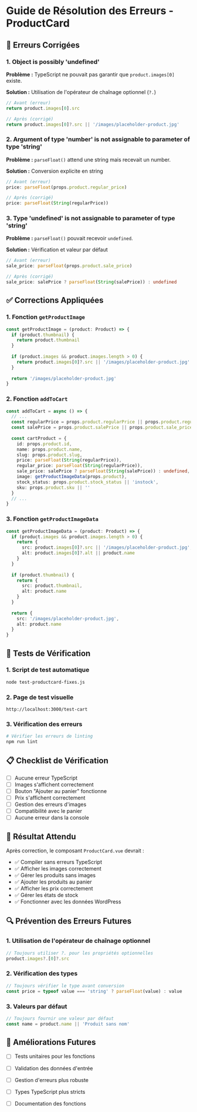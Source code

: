 # Guide de Résolution des Erreurs - ProductCard

## 🔧 Erreurs Corrigées

### 1. **Object is possibly 'undefined'**
**Problème :** TypeScript ne pouvait pas garantir que `product.images[0]` existe.

**Solution :** Utilisation de l'opérateur de chaînage optionnel (`?.`)
```typescript
// Avant (erreur)
return product.images[0].src

// Après (corrigé)
return product.images[0]?.src || '/images/placeholder-product.jpg'
```

### 2. **Argument of type 'number' is not assignable to parameter of type 'string'**
**Problème :** `parseFloat()` attend une string mais recevait un number.

**Solution :** Conversion explicite en string
```typescript
// Avant (erreur)
price: parseFloat(props.product.regular_price)

// Après (corrigé)
price: parseFloat(String(regularPrice))
```

### 3. **Type 'undefined' is not assignable to parameter of type 'string'**
**Problème :** `parseFloat()` pouvait recevoir `undefined`.

**Solution :** Vérification et valeur par défaut
```typescript
// Avant (erreur)
sale_price: parseFloat(props.product.sale_price)

// Après (corrigé)
sale_price: salePrice ? parseFloat(String(salePrice)) : undefined
```

## ✅ Corrections Appliquées

### 1. **Fonction `getProductImage`**
```typescript
const getProductImage = (product: Product) => {
  if (product.thumbnail) {
    return product.thumbnail
  }
  
  if (product.images && product.images.length > 0) {
    return product.images[0]?.src || '/images/placeholder-product.jpg'
  }
  
  return '/images/placeholder-product.jpg'
}
```

### 2. **Fonction `addToCart`**
```typescript
const addToCart = async () => {
  // ...
  const regularPrice = props.product.regularPrice || props.product.regular_price || 0
  const salePrice = props.product.salePrice || props.product.sale_price
  
  const cartProduct = {
    id: props.product.id,
    name: props.product.name,
    slug: props.product.slug,
    price: parseFloat(String(regularPrice)),
    regular_price: parseFloat(String(regularPrice)),
    sale_price: salePrice ? parseFloat(String(salePrice)) : undefined,
    image: getProductImageData(props.product),
    stock_status: props.product.stock_status || 'instock',
    sku: props.product.sku || ''
  }
  // ...
}
```

### 3. **Fonction `getProductImageData`**
```typescript
const getProductImageData = (product: Product) => {
  if (product.images && product.images.length > 0) {
    return {
      src: product.images[0]?.src || '/images/placeholder-product.jpg',
      alt: product.images[0]?.alt || product.name
    }
  }
  
  if (product.thumbnail) {
    return {
      src: product.thumbnail,
      alt: product.name
    }
  }
  
  return {
    src: '/images/placeholder-product.jpg',
    alt: product.name
  }
}
```

## 🧪 Tests de Vérification

### 1. **Script de test automatique**
```bash
node test-productcard-fixes.js
```

### 2. **Page de test visuelle**
```
http://localhost:3000/test-cart
```

### 3. **Vérification des erreurs**
```bash
# Vérifier les erreurs de linting
npm run lint
```

## 📋 Checklist de Vérification

- [ ] Aucune erreur TypeScript
- [ ] Images s'affichent correctement
- [ ] Bouton "Ajouter au panier" fonctionne
- [ ] Prix s'affichent correctement
- [ ] Gestion des erreurs d'images
- [ ] Compatibilité avec le panier
- [ ] Aucune erreur dans la console

## 🎯 Résultat Attendu

Après correction, le composant `ProductCard.vue` devrait :
- ✅ Compiler sans erreurs TypeScript
- ✅ Afficher les images correctement
- ✅ Gérer les produits sans images
- ✅ Ajouter les produits au panier
- ✅ Afficher les prix correctement
- ✅ Gérer les états de stock
- ✅ Fonctionner avec les données WordPress

## 🔍 Prévention des Erreurs Futures

### 1. **Utilisation de l'opérateur de chaînage optionnel**
```typescript
// Toujours utiliser ?. pour les propriétés optionnelles
product.images?.[0]?.src
```

### 2. **Vérification des types**
```typescript
// Toujours vérifier le type avant conversion
const price = typeof value === 'string' ? parseFloat(value) : value
```

### 3. **Valeurs par défaut**
```typescript
// Toujours fournir une valeur par défaut
const name = product.name || 'Produit sans nom'
```

## 🚀 Améliorations Futures

- [ ] Tests unitaires pour les fonctions
- [ ] Validation des données d'entrée
- [ ] Gestion d'erreurs plus robuste
- [ ] Types TypeScript plus stricts
- [ ] Documentation des fonctions

